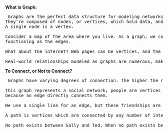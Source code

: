 <b> What is Graph:</b>

<pre> Graphs are the perfect data structure for modeling networks, which make them an indispensable piece of your data structure toolkit. 
They’re composed of nodes, or vertices, which hold data, and edges, which are a connection between two vertices.
A single node is a vertex.

Consider a map of the area where you live. As a graph, we could model bus stops as vertices, with bus routes between stops
functioning as the edges.

What about the internet? Web pages can be vertices, and the hyperlinks which connect them are edges.

Real-world relationships modeled as graphs are numerous, making them an essential concept to master. </pre>

<b> To Connect, or Not to Connect? </b>

<pre> Graphs have varying degrees of connection. The higher the ratio of edges to vertices, the more connected the graph.

This graph represents a social network; people are vertices and edges are friendships. Ted is adjacent to Patty, Ron, and Alice 
because an edge directly connects them.

We use a single line for an edge, but these friendships are bi-directional. Patty is friends with Ron and Ron is friends with Patty.

A path is vertices which are connected by any number of intermediate edges. The paths from Alice to Patty could go Alice to Ted to Patty or, Alice to Ted to Ron to Patty.

No path exists between Sally and Ted. When no path exists between two vertices, a graph is disconnected. </pre>
